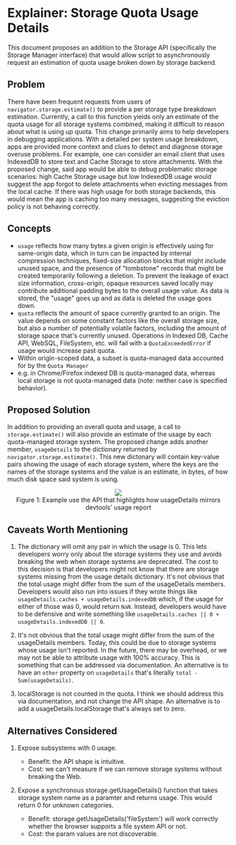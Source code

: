 # Explainer: Storage Quota Usage Details

This document proposes an addition to the Storage API (specifically the Storage Manager interface) that would allow script to asynchronously request an estimation of quota usage broken down by storage backend.

## Problem
There have been frequent requests from users of `navigator.storage.estimate()` to provide a per storage type breakdown estimation.  Currently, a call to this function yields only an estimate of the quota usage for all storage systems combined, making it difficult to reason about what is using up quota.  This change primarily aims to help developers in debugging applications.  With a detailed per system usage breakdown, apps are provided more context and clues to detect and diagnose storage overuse problems.  For example, one can consider an email client that uses IndexedDB to store text and Cache Storage to store attachments.  With the proposed change, said app would be able to debug problematic storage scenarios: high Cache Storage usage but low IndexedDB usage would suggest the app forgot to delete attachments when evicting messages from the local cache.  If there was high usage for both storage backends, this would mean the app is caching too many messages, suggesting the eviction policy is not behaving correctly.

## Concepts
* `usage` reflects how many bytes a given origin is effectively using for same-origin data, which in turn can be impacted by internal compression techniques, fixed-size allocation blocks that might include unused space, and the presence of "tombstone" records that might be created temporarily following a deletion. To prevent the leakage of exact size information, cross-origin, opaque resources saved locally may contribute additional padding bytes to the overall usage value.  As data is stored, the "usage"  goes up and as data is deleted the usage goes down. 
* `quota` reflects the amount of space currently granted to an origin. The value depends on some constant factors like the overall storage size, but also a number of potentially volatile factors, including the amount of storage space that's currently unused. Operations in Indexed DB, Cache API, WebSQL, FileSystem, etc. will fail with a `QuotaExceededError` if usage would increase past quota.
* Within origin-scoped data, a subset is quota-managed data accounted for by the `Quota Manager`
 * e.g. in Chrome/Firefox indexed DB is quota-managed data, whereas local storage is not quota-managed data  (note: neither case is specified behavior).

## Proposed Solution
In addition to providing an overall quota and usage, a call to `storage.estimate()` will also provide an estimate of the usage by each quota-managed storage system. The proposed change adds another member, `usageDetails` to the dictionary returned by `navigator.storage.estimate()`.  This new dictonary will contain key-value pairs showing the usage of each storage system, where the keys are the names of the storage systems and the value is an estimate, in bytes, of how much disk space said system is using. 

<p align="center">
<img src="https://github.com/jarryd999/quota-usage-details/blob/master/UsageDetails.png?raw=true" />
<br/>
Figure 1: Example use the API that highlights how usageDetails mirrors devtools' usage report
</p>

## Caveats Worth Mentioning
1. The dictionary will omit any pair in which the usage is 0. This lets developers worry only about the storage systems they use and avoids breaking the web when storage systems are deprecated. The cost to this decision is that developers might not know that there are storage systems missing from the usage details dictionary. It's not obvious that the total usage might differ from the sum of the usageDetails members. Developers would also run into issues if they wrote things like `usageDetails.caches + usageDetails.indexedDB` which, if the usage for either of those was 0, would return `NaN`.  Instead, developers would have to be defensive and write something like `usageDetails.caches || 0 + usageDetails.indexedDB || 0`. 

2. It's not obvious that the total usage might differ from the sum of the usageDetails members. Today, this could be due to storage systems whose usage isn't reported. In the future, there may be overhead, or we may not be able to attribute usage with 100% accuracy. This is something that can be addressed via documentation. An alternative is to have an `other` property on `usageDetails` that's literally `total - Sum(usageDetails)`.

3. localStorage is not counted in the quota. I think we should address this via documentation, and not change the API shape. An alternative is to add a usageDetails.localStorage that's always set to zero.

## Alternatives Considered

1. Expose subsystems with 0 usage.
   * Benefit: the API shape is intuitive.
   * Cost: we can't measure if we can remove storage systems without breaking the Web.

2. Expose a synchronous storage.getUsageDetails() function that takes storage system name as a paramter and returns usage.  This would return 0 for unknown categories.
   * Benefit: storage.getUsageDetails('fileSystem') will work correctly whether the browser supports a file system API or not.
   * Cost: the param values are not discoverable.

